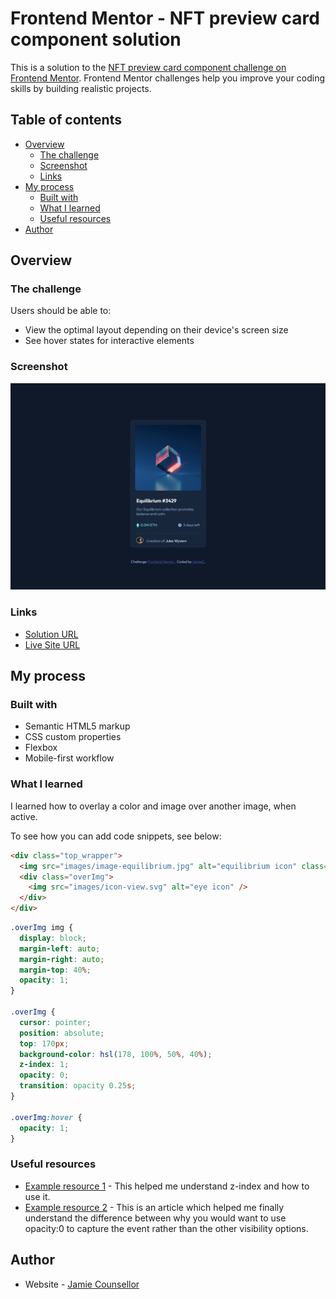# Frontend Mentor - NFT preview card component solution

This is a solution to the [NFT preview card component challenge on Frontend Mentor](https://www.frontendmentor.io/challenges/nft-preview-card-component-SbdUL_w0U). Frontend Mentor challenges help you improve your coding skills by building realistic projects.

## Table of contents

- [Overview](#overview)
  - [The challenge](#the-challenge)
  - [Screenshot](#screenshot)
  - [Links](#links)
- [My process](#my-process)
  - [Built with](#built-with)
  - [What I learned](#what-i-learned)
  - [Useful resources](#useful-resources)
- [Author](#author)


## Overview

### The challenge

Users should be able to:

- View the optimal layout depending on their device's screen size
- See hover states for interactive elements

### Screenshot

![](images/Desktop_view.png)

### Links

- [Solution URL](https://github.com/jleegunn/NFT-preview-card)
- [Live Site URL](https://jleegunn.github.io/NFT-preview-card/)

## My process

### Built with

- Semantic HTML5 markup
- CSS custom properties
- Flexbox
- Mobile-first workflow

### What I learned

I learned how to overlay a color and image over another image, when active.

To see how you can add code snippets, see below:

```html
<div class="top_wrapper">
  <img src="images/image-equilibrium.jpg" alt="equilibrium icon" class="equilibrium" />
  <div class="overImg">
    <img src="images/icon-view.svg" alt="eye icon" />
  </div>
</div>
```
```css
.overImg img {
  display: block;
  margin-left: auto;
  margin-right: auto;
  margin-top: 40%;
  opacity: 1;
}

.overImg {
  cursor: pointer;
  position: absolute;
  top: 170px;
  background-color: hsl(178, 100%, 50%, 40%);
  z-index: 1;
  opacity: 0;
  transition: opacity 0.25s;
}

.overImg:hover {
  opacity: 1;
}
```

### Useful resources

- [Example resource 1](https://www.w3schools.com/cssref/tryit.asp?filename=trycss_zindex) - This helped me understand z-index and how to use it.
- [Example resource 2](https://ducmanhphan.github.io/2019-02-18-The-difference-between-visibility-hidden-and-display-none-in-CSS/) - This is an article which helped me finally understand the difference between why you would want to use opacity:0 to capture the event rather than the other visibility options.

## Author

- Website - [Jamie Counsellor](TBD)
